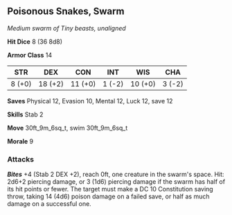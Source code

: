 ## Poisonous Snakes, Swarm

*Medium swarm of Tiny beasts, unaligned*

**Hit Dice** 8 (36 8d8)

**Armor Class** 14

| STR     | DEX     | CON     | INT     | WIS     | CHA     |
|---------|---------|---------|---------|---------|---------|
|  8 (+0) | 18 (+2) | 11 (+0) |  1 (-2) | 10 (+0) |  3 (-2) |

**Saves** Physical 12, Evasion 10, Mental 12, Luck 12, save 12

**Skills** Stab 2

**Move** 30ft\_9m\_6sq\_t, swim 30ft\_9m\_6sq\_t

**Morale** 9

### Attacks

***Bites*** +4 (Stab 2 DEX +2), reach 0ft, one creature in the swarm's space. Hit: 2d6+2 piercing damage, or 3 (1d6) piercing damage if the swarm has half of its hit points or fewer. The target must make a DC 10 Constitution saving throw, taking 14 (4d6) poison damage on a failed save, or half as much damage on a successful one.

